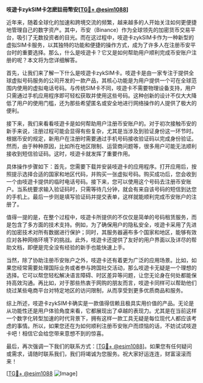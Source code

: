 **吱遊卡zykSIM卡怎麽註冊幣安[[TG💪+ @esim1088](https://t.me/s/esim1088)]**

近年来，随着全球化的加速和跨境交流的频繁，越来越多的人开始关注如何更便捷地管理自己的数字资产。其中，币安（Binance）作为全球领先的加密货币交易平台，吸引了无数投资者的目光。而在这过程中，吱遊卡zykSIM卡作为一种新型的虚拟SIM卡服务，以其独特的功能和便捷的操作方式，成为了许多人在注册币安平台时的重要选择。那么，什么是吱遊卡？它又是如何帮助用户顺利完成币安账户注册的呢？本文将为您详细解答。

首先，让我们来了解一下什么是吱遊卡zykSIM卡。吱遊卡是由一家专注于提供全球虚拟号码服务的公司开发的一款产品，其核心功能是为用户提供一个可在全球范围内使用的虚拟电话号码。与传统SIM卡不同，吱遊卡不需要物理设备支持，用户只需通过手机应用程序即可轻松获取并使用这些号码。这种创新的设计不仅大大降低了用户的使用门槛，还为那些希望匿名或安全地进行网络操作的人提供了极大的便利。

接下来，我们来看看吱遊卡是如何帮助用户注册币安账户的。对于初次接触币安的新手来说，注册过程可能会显得有些复杂，尤其是当涉及到验证身份这一环节时。根据币安的规定，新用户在注册时需要通过手机号码接收验证码以完成身份验证。然而，由于种种原因，比如所在地区限制、运营商问题等，很多用户可能无法顺利接收到短信验证码。这时，吱遊卡就发挥了重要作用。

具体操作步骤如下：首先，您需要下载并安装吱遊卡的应用程序。打开应用后，按照提示选择合适的国家和地区代码，并购买一张虚拟号码。购买成功后，您会收到一个由吱遊卡提供的临时电话号码。接下来，您可以使用这个号码去注册币安账户。当系统要求输入验证码时，只需等待几分钟，就会有来自该号码的短信到达您的手机上。最后一步则是填写验证码并提交表单，这样就能顺利完成币安账户的注册了。

值得一提的是，在整个过程中，吱遊卡所提供的不仅仅是简单的号码租赁服务，而是包含了多方面的技术支持。例如，为了确保用户的隐私安全，吱遊卡采用了先进的加密技术对所有数据进行保护；同时，其服务器遍布多个国家和地区，能够有效应对各种网络环境下的挑战。此外，吱遊卡还提供了友好的用户界面以及详尽的帮助文档，即便是完全没有经验的新手也能快速上手。

当然，除了协助注册币安账户之外，吱遊卡还有着更为广泛的应用场景。比如，如果您经常需要处理国际业务或者参与跨国社交活动，那么吱遊卡无疑是一个理想的选择。它可以帮您轻松解决语言障碍、时区差异等问题，让您无论身在何处都能保持高效沟通。再比如，对于那些热衷于网购的朋友而言，吱遊卡同样可以帮助他们绕过某些电商平台对特定地区的访问限制，从而享受到更多优质商品和服务。

综上所述，吱遊卡zykSIM卡确实是一款值得信赖且极具实用价值的产品。无论是从功能性还是用户体验角度来看，它都展现出了卓越的表现力。尤其是在当前这样一个数字化转型加速的时代背景下，拥有这样一款工具无疑是每位现代人都应该考虑的事情。所以，如果您还在为如何顺利注册币安账户而烦恼的话，不妨试试吱遊卡吧！相信它会给您带来意想不到的惊喜。

最后，再次强调一下我们的联系方式：[[TG💪+ @esim1088](https://t.me/s/esim1088)]。如果您有任何疑问或需求，请随时联系我们，我们将竭诚为您服务。祝大家好运连连，财富滚滚而来！

[[TG💪+ @esim1088](https://t.me/s/esim1088) ![Image](https://i.postimg.cc/4NQfJmqS/Snipaste-2025-05-13-00-14-12.png)]